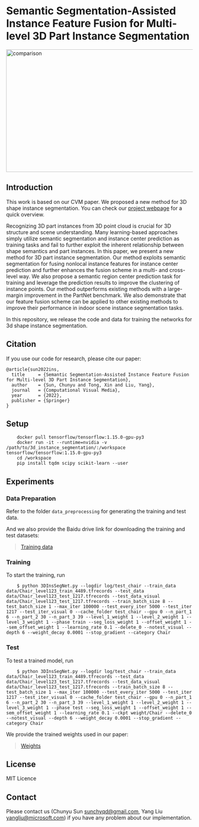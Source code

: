 # Semantic Segmentation-Assisted Instance Feature Fusion for Multi-level 3D Part Instance Segmentation

<img src="comparison.png" alt="comparison" width=800px; height=331px;/>


## Introduction

This work is based on our CVM paper. We proposed a new method for 3D shape instance segmentation. You can check our [project webpage](https://isunchy.github.io/projects/3d_instance_segmentation.html) for a quick overview.

Recognizing 3D part instances from 3D point cloud is crucial for 3D structure and scene understanding. Many learning-based approaches simply utilize semantic segmentation and instance center prediction as training tasks and fail to further exploit the inherent relationship between shape semantics and part instances. In this paper, we present a new method for 3D part instance segmentation. Our method exploits semantic segmentation for fusing nonlocal instance features for instance center prediction and further enhances the fusion scheme in a multi- and cross-level way. We also propose a semantic region center prediction task for training and leverage the prediction results to improve the clustering of instance points. Our method outperforms existing methods with a large-margin improvement in the PartNet benchmark. We also demonstrate that our feature fusion scheme can be applied to other existing methods to improve their performance in indoor scene instance segmentation tasks.

In this repository, we release the code and data for training the networks for 3d shape instance segmentation.

## Citation

If you use our code for research, please cite our paper:
```
@article{sun2022ins,
  title     = {Semantic Segmentation-Assisted Instance Feature Fusion for Multi-level 3D Part Instance Segmentation},
  author    = {Sun, Chunyu and Tong, Xin and Liu, Yang},
  journal   = {Computational Visual Media},
  year      = {2022},
  publisher = {Springer}
}
```

## Setup


        docker pull tensorflow/tensorflow:1.15.0-gpu-py3
        docker run -it --runtime=nvidia -v /path/to/3d_instance_segmentation/:/workspace tensorflow/tensorflow:1.15.0-gpu-py3
        cd /workspace
        pip install tqdm scipy scikit-learn --user


## Experiments


### Data Preparation

Refer to the folder `data_preprocessing` for generating the training and test data.

And we also provide the Baidu drive link for downloading the training and test datasets:

>[Training data](https://pan.baidu.com/s/1IQoUcak971ENxQQNfn0Q0w?pwd=3ins)


### Training

To start the training, run

        $ python 3DInsSegNet.py --logdir log/test_chair --train_data data/Chair_level123_train_4489.tfrecords --test_data data/Chair_level123_test_1217.tfrecords --test_data_visual data/Chair_level123_test_1217.tfrecords --train_batch_size 8 --test_batch_size 1 --max_iter 100000 --test_every_iter 5000 --test_iter 1217 --test_iter_visual 0 --cache_folder test_chair --gpu 0 --n_part_1 6 --n_part_2 30 --n_part_3 39 --level_1_weight 1 --level_2_weight 1 --level_3_weight 1 --phase train --seg_loss_weight 1 --offset_weight 1 --sem_offset_weight 1 --learning_rate 0.1 --delete_0 --notest_visual --depth 6 --weight_decay 0.0001 --stop_gradient --category Chair

### Test

To test a trained model, run

        $ python 3DInsSegNet.py --logdir log/test_chair --train_data data/Chair_level123_train_4489.tfrecords --test_data data/Chair_level123_test_1217.tfrecords --test_data_visual data/Chair_level123_test_1217.tfrecords --train_batch_size 8 --test_batch_size 1 --max_iter 100000 --test_every_iter 5000 --test_iter 1217 --test_iter_visual 0 --cache_folder test_chair --gpu 0 --n_part_1 6 --n_part_2 30 --n_part_3 39 --level_1_weight 1 --level_2_weight 1 --level_3_weight 1 --phase test --seg_loss_weight 1 --offset_weight 1 --sem_offset_weight 1 --learning_rate 0.1 --ckpt weight/Chair --delete_0 --notest_visual --depth 6 --weight_decay 0.0001 --stop_gradient --category Chair

We provide the trained weights used in our paper:

>[Weights](https://pan.baidu.com/s/1EumXaBohQ0p9daw9R5xhLQ?pwd=3ins)



## License

MIT Licence

## Contact

Please contact us (Chunyu Sun sunchyqd@gmail.com, Yang Liu yangliu@microsoft.com) if you have any problem about our implementation.

